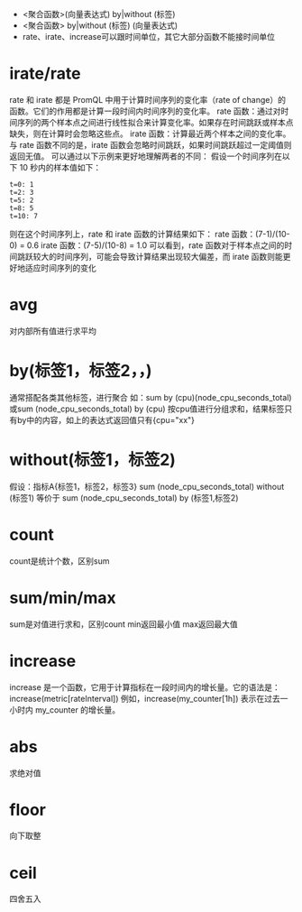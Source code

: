 * <聚合函数>(向量表达式) by|without (标签)
* <聚合函数> by|without (标签) (向量表达式)
* rate、irate、increase可以跟时间单位，其它大部分函数不能接时间单位
# irate/rate
rate 和 irate 都是 PromQL 中用于计算时间序列的变化率（rate of change）的函数。它们的作用都是计算一段时间内时间序列的变化率。
rate 函数：通过对时间序列的两个样本点之间进行线性拟合来计算变化率。如果存在时间跳跃或样本点缺失，则在计算时会忽略这些点。
irate 函数：计算最近两个样本之间的变化率。与 rate 函数不同的是，irate 函数会忽略时间跳跃，如果时间跳跃超过一定阈值则返回无值。
可以通过以下示例来更好地理解两者的不同：
假设一个时间序列在以下 10 秒内的样本值如下：
```text
t=0: 1
t=2: 3
t=5: 2
t=8: 5
t=10: 7
```
则在这个时间序列上，rate 和 irate 函数的计算结果如下：
rate 函数：(7-1)/(10-0) = 0.6
irate 函数：(7-5)/(10-8) = 1.0
可以看到，rate 函数对于样本点之间的时间跳跃较大的时间序列，可能会导致计算结果出现较大偏差，而 irate 函数则能更好地适应时间序列的变化

# avg
对内部所有值进行求平均

# by(标签1，标签2，，)
通常搭配各类其他标签，进行聚合
如：sum by (cpu)(node_cpu_seconds_total) 或sum (node_cpu_seconds_total) by (cpu)
按cpu值进行分组求和，结果标签只有by中的内容，如上的表达式返回值只有{cpu="xx"}

# without(标签1，标签2)
假设：指标A{标签1，标签2，标签3}
sum (node_cpu_seconds_total) without (标签1)
等价于
sum (node_cpu_seconds_total) by (标签1,标签2)

# count
count是统计个数，区别sum

# sum/min/max
sum是对值进行求和，区别count
min返回最小值
max返回最大值

# increase
increase 是一个函数，它用于计算指标在一段时间内的增长量。它的语法是：
increase(metric[rateInterval])
例如，increase(my_counter[1h]) 表示在过去一小时内 my_counter 的增长量。

# abs
求绝对值

# floor
向下取整

# ceil
四舍五入